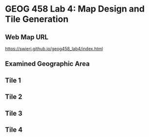 # GEOG 458 Lab 4: Map Design and Tile Generation

## Web Map URL
https://swierj.github.io/geog458_lab4/index.html

## Examined Geographic Area

## Tile 1

## Tile 2

## Tile 3

## Tile 4